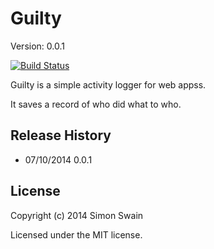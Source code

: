# Guilty

Version: 0.0.1

[![Build Status](https://travis-ci.org/simonswain/guilty.png)](https://travis-ci.org/simonswain/guilty)

Guilty is a simple activity logger for web appss.


It saves a record of who did what to who.



## Release History

* 07/10/2014 0.0.1

## License

Copyright (c) 2014 Simon Swain

Licensed under the MIT license.
